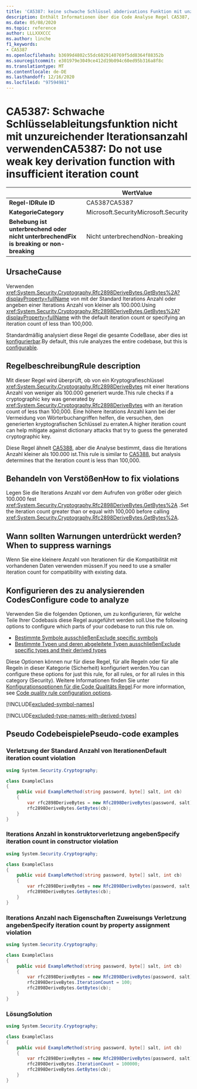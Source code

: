 ```yaml
---
title: 'CA5387: keine schwache Schlüssel abderivations Funktion mit unzureichender Iterations Anzahl verwenden (Code Analyse)'
description: Enthält Informationen über die Code Analyse Regel CA5387, einschließlich der Gründe, der Behebung von Verstößen und der Zeit, zu der Sie unterdrückt werden soll.
ms.date: 05/08/2020
ms.topic: reference
author: LLLXXXCCC
ms.author: linche
f1_keywords:
- CA5387
ms.openlocfilehash: b3699d4802c55dc6029140769f5dd8364f88352b
ms.sourcegitcommit: e301979e3049ce412d19b094c60ed95b316a8f8c
ms.translationtype: MT
ms.contentlocale: de-DE
ms.lasthandoff: 12/16/2020
ms.locfileid: "97594981"
---
```

# <a name="ca5387-do-not-use-weak-key-derivation-function-with-insufficient-iteration-count"></a><span data-ttu-id="b9bb3-103">CA5387: Schwache Schlüsselableitungsfunktion nicht mit unzureichender Iterationsanzahl verwenden</span><span class="sxs-lookup"><span data-stu-id="b9bb3-103">CA5387: Do not use weak key derivation function with insufficient iteration count</span></span>

| | <span data-ttu-id="b9bb3-104">Wert</span><span class="sxs-lookup"><span data-stu-id="b9bb3-104">Value</span></span> |
|-|-|
| <span data-ttu-id="b9bb3-105">**Regel-ID**</span><span class="sxs-lookup"><span data-stu-id="b9bb3-105">**Rule ID**</span></span> |<span data-ttu-id="b9bb3-106">CA5387</span><span class="sxs-lookup"><span data-stu-id="b9bb3-106">CA5387</span></span>|
| <span data-ttu-id="b9bb3-107">**Kategorie**</span><span class="sxs-lookup"><span data-stu-id="b9bb3-107">**Category**</span></span> |<span data-ttu-id="b9bb3-108">Microsoft.Security</span><span class="sxs-lookup"><span data-stu-id="b9bb3-108">Microsoft.Security</span></span>|
| <span data-ttu-id="b9bb3-109">**Behebung ist unterbrechend oder nicht unterbrechend**</span><span class="sxs-lookup"><span data-stu-id="b9bb3-109">**Fix is breaking or non-breaking**</span></span> |<span data-ttu-id="b9bb3-110">Nicht unterbrechend</span><span class="sxs-lookup"><span data-stu-id="b9bb3-110">Non-breaking</span></span>|

## <a name="cause"></a><span data-ttu-id="b9bb3-111">Ursache</span><span class="sxs-lookup"><span data-stu-id="b9bb3-111">Cause</span></span>

<span data-ttu-id="b9bb3-112">Verwenden <xref:System.Security.Cryptography.Rfc2898DeriveBytes.GetBytes%2A?displayProperty=fullName> von mit der Standard Iterations Anzahl oder angeben einer Iterations Anzahl von kleiner als 100.000.</span><span class="sxs-lookup"><span data-stu-id="b9bb3-112">Using <xref:System.Security.Cryptography.Rfc2898DeriveBytes.GetBytes%2A?displayProperty=fullName> with the default iteration count or specifying an iteration count of less than 100,000.</span></span>

<span data-ttu-id="b9bb3-113">Standardmäßig analysiert diese Regel die gesamte CodeBase, aber dies ist [konfigurierbar](#configure-code-to-analyze).</span><span class="sxs-lookup"><span data-stu-id="b9bb3-113">By default, this rule analyzes the entire codebase, but this is [configurable](#configure-code-to-analyze).</span></span>

## <a name="rule-description"></a><span data-ttu-id="b9bb3-114">Regelbeschreibung</span><span class="sxs-lookup"><span data-stu-id="b9bb3-114">Rule description</span></span>

<span data-ttu-id="b9bb3-115">Mit dieser Regel wird überprüft, ob von ein Kryptografieschlüssel <xref:System.Security.Cryptography.Rfc2898DeriveBytes> mit einer Iterations Anzahl von weniger als 100.000 generiert wurde.</span><span class="sxs-lookup"><span data-stu-id="b9bb3-115">This rule checks if a cryptographic key was generated by <xref:System.Security.Cryptography.Rfc2898DeriveBytes> with an iteration count of less than 100,000.</span></span> <span data-ttu-id="b9bb3-116">Eine höhere iterations Anzahl kann bei der Vermeidung von Wörterbuchangriffen helfen, die versuchen, den generierten kryptografischen Schlüssel zu erraten.</span><span class="sxs-lookup"><span data-stu-id="b9bb3-116">A higher iteration count can help mitigate against dictionary attacks that try to guess the generated cryptographic key.</span></span>

<span data-ttu-id="b9bb3-117">Diese Regel ähnelt [CA5388](ca5388.md), aber die Analyse bestimmt, dass die Iterations Anzahl kleiner als 100.000 ist.</span><span class="sxs-lookup"><span data-stu-id="b9bb3-117">This rule is similar to [CA5388](ca5388.md), but analysis determines that the iteration count is less than 100,000.</span></span>

## <a name="how-to-fix-violations"></a><span data-ttu-id="b9bb3-118">Behandeln von Verstößen</span><span class="sxs-lookup"><span data-stu-id="b9bb3-118">How to fix violations</span></span>

<span data-ttu-id="b9bb3-119">Legen Sie die Iterations Anzahl vor dem Aufrufen von größer oder gleich 100.000 fest <xref:System.Security.Cryptography.Rfc2898DeriveBytes.GetBytes%2A> .</span><span class="sxs-lookup"><span data-stu-id="b9bb3-119">Set the iteration count greater than or equal with 100,000 before calling <xref:System.Security.Cryptography.Rfc2898DeriveBytes.GetBytes%2A>.</span></span>

## <a name="when-to-suppress-warnings"></a><span data-ttu-id="b9bb3-120">Wann sollten Warnungen unterdrückt werden?</span><span class="sxs-lookup"><span data-stu-id="b9bb3-120">When to suppress warnings</span></span>

<span data-ttu-id="b9bb3-121">Wenn Sie eine kleinere Anzahl von Iterationen für die Kompatibilität mit vorhandenen Daten verwenden müssen.</span><span class="sxs-lookup"><span data-stu-id="b9bb3-121">If you need to use a smaller iteration count for compatibility with existing data.</span></span>

## <a name="configure-code-to-analyze"></a><span data-ttu-id="b9bb3-122">Konfigurieren des zu analysierenden Codes</span><span class="sxs-lookup"><span data-stu-id="b9bb3-122">Configure code to analyze</span></span>

<span data-ttu-id="b9bb3-123">Verwenden Sie die folgenden Optionen, um zu konfigurieren, für welche Teile Ihrer Codebasis diese Regel ausgeführt werden soll.</span><span class="sxs-lookup"><span data-stu-id="b9bb3-123">Use the following options to configure which parts of your codebase to run this rule on.</span></span>

- [<span data-ttu-id="b9bb3-124">Bestimmte Symbole ausschließen</span><span class="sxs-lookup"><span data-stu-id="b9bb3-124">Exclude specific symbols</span></span>](#exclude-specific-symbols)
- [<span data-ttu-id="b9bb3-125">Bestimmte Typen und deren abgeleitete Typen ausschließen</span><span class="sxs-lookup"><span data-stu-id="b9bb3-125">Exclude specific types and their derived types</span></span>](#exclude-specific-types-and-their-derived-types)

<span data-ttu-id="b9bb3-126">Diese Optionen können nur für diese Regel, für alle Regeln oder für alle Regeln in dieser Kategorie (Sicherheit) konfiguriert werden.</span><span class="sxs-lookup"><span data-stu-id="b9bb3-126">You can configure these options for just this rule, for all rules, or for all rules in this category (Security).</span></span> <span data-ttu-id="b9bb3-127">Weitere Informationen finden Sie unter [Konfigurationsoptionen für die Code Qualitäts Regel](../code-quality-rule-options.md).</span><span class="sxs-lookup"><span data-stu-id="b9bb3-127">For more information, see [Code quality rule configuration options](../code-quality-rule-options.md).</span></span>

[!INCLUDE[excluded-symbol-names](~/includes/code-analysis/excluded-symbol-names.md)]

[!INCLUDE[excluded-type-names-with-derived-types](~/includes/code-analysis/excluded-type-names-with-derived-types.md)]

## <a name="pseudo-code-examples"></a><span data-ttu-id="b9bb3-128">Pseudo Codebeispiele</span><span class="sxs-lookup"><span data-stu-id="b9bb3-128">Pseudo-code examples</span></span>

### <a name="default-iteration-count-violation"></a><span data-ttu-id="b9bb3-129">Verletzung der Standard Anzahl von Iterationen</span><span class="sxs-lookup"><span data-stu-id="b9bb3-129">Default iteration count violation</span></span>

```csharp
using System.Security.Cryptography;

class ExampleClass
{
    public void ExampleMethod(string password, byte[] salt, int cb)
    {
        var rfc2898DeriveBytes = new Rfc2898DeriveBytes(password, salt);
        rfc2898DeriveBytes.GetBytes(cb);
    }
}
```

### <a name="specify-iteration-count-in-constructor-violation"></a><span data-ttu-id="b9bb3-130">Iterations Anzahl in konstruktorverletzung angeben</span><span class="sxs-lookup"><span data-stu-id="b9bb3-130">Specify iteration count in constructor violation</span></span>

```csharp
using System.Security.Cryptography;

class ExampleClass
{
    public void ExampleMethod(string password, byte[] salt, int cb)
    {
        var rfc2898DeriveBytes = new Rfc2898DeriveBytes(password, salt, 100);
        rfc2898DeriveBytes.GetBytes(cb);
    }
}
```

### <a name="specify-iteration-count-by-property-assignment-violation"></a><span data-ttu-id="b9bb3-131">Iterations Anzahl nach Eigenschaften Zuweisungs Verletzung angeben</span><span class="sxs-lookup"><span data-stu-id="b9bb3-131">Specify iteration count by property assignment violation</span></span>

```csharp
using System.Security.Cryptography;

class ExampleClass
{
    public void ExampleMethod(string password, byte[] salt, int cb)
    {
        var rfc2898DeriveBytes = new Rfc2898DeriveBytes(password, salt);
        rfc2898DeriveBytes.IterationCount = 100;
        rfc2898DeriveBytes.GetBytes(cb);
    }
}
```

### <a name="solution"></a><span data-ttu-id="b9bb3-132">Lösung</span><span class="sxs-lookup"><span data-stu-id="b9bb3-132">Solution</span></span>

```csharp
using System.Security.Cryptography;

class ExampleClass
{
    public void ExampleMethod(string password, byte[] salt, int cb)
    {
        var rfc2898DeriveBytes = new Rfc2898DeriveBytes(password, salt);
        rfc2898DeriveBytes.IterationCount = 100000;
        rfc2898DeriveBytes.GetBytes(cb);
    }
}
```
